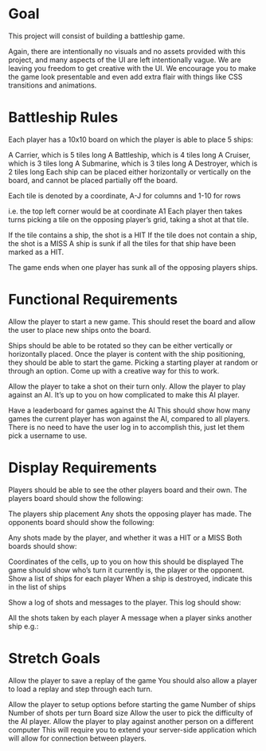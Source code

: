 # Goal
This project will consist of building a battleship game.

Again, there are intentionally no visuals and no assets provided with this project, and many aspects of the UI are left intentionally vague. We are leaving you freedom to get creative with the UI. We encourage you to make the game look presentable and even add extra flair with things like CSS transitions and animations.

# Battleship Rules
Each player has a 10x10 board on which the player is able to place 5 ships:

A Carrier, which is 5 tiles long
A Battleship, which is 4 tiles long
A Cruiser, which is 3 tiles long
A Submarine, which is 3 tiles long
A Destroyer, which is 2 tiles long
Each ship can be placed either horizontally or vertically on the board, and cannot be placed partially off the board.

Each tile is denoted by a coordinate, A-J for columns and 1-10 for rows

i.e. the top left corner would be at coordinate A1
Each player then takes turns picking a tile on the opposing player’s grid, taking a shot at that tile.

If the tile contains a ship, the shot is a HIT
If the tile does not contain a ship, the shot is a MISS
A ship is sunk if all the tiles for that ship have been marked as a HIT.

The game ends when one player has sunk all of the opposing players ships.

# Functional Requirements
Allow the player to start a new game.
This should reset the board and allow the user to place new ships onto the board.

Ships should be able to be rotated so they can be either vertically or horizontally placed. Once the player is content with the ship positioning, they should be able to start the game. Picking a starting player at random or through an option. Come up with a creative way for this to work.

Allow the player to take a shot on their turn only.
Allow the player to play against an AI.
It’s up to you on how complicated to make this AI player.

Have a leaderboard for games against the AI
This should show how many games the current player has won against the AI, compared to all players. There is no need to have the user log in to accomplish this, just let them pick a username to use.

# Display Requirements
Players should be able to see the other players board and their own.
The players board should show the following:

The players ship placement
Any shots the opposing player has made.
The opponents board should show the following:

Any shots made by the player, and whether it was a HIT or a MISS
Both boards should show:

Coordinates of the cells, up to you on how this should be displayed
The game should show who’s turn it currently is, the player or the opponent.
Show a list of ships for each player
When a ship is destroyed, indicate this in the list of ships

Show a log of shots and messages to the player.
This log should show:

All the shots taken by each player
A message when a player sinks another ship
e.g.:

# Stretch Goals
Allow the player to save a replay of the game
You should also allow a player to load a replay and step through each turn.

Allow the player to setup options before starting the game
Number of ships
Number of shots per turn
Board size
Allow the user to pick the difficulty of the AI player.
Allow the player to play against another person on a different computer
This will require you to extend your server-side application which will allow for connection between players.